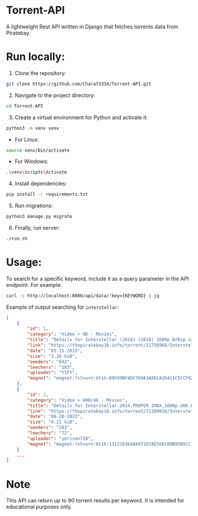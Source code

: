 
# Torrent-API
A lightweight Rest API written in Django that fetches torrents data from Piratebay.

# Run locally:
1. Clone the repository:
```bash
git clone https://github.com/Charaf3334/Torrent-API.git
```
2. Navigate to the project directory:
```bash
cd Torrent-API
```
3. Create a virtual environment for Python and activate it:
```bash
python3 -m venv venv
```
- For Linux:
```bash
source venv/bin/activate
```
- For Windows:
```bash
.\venv\Scripts\Activate
```
4. Install dependencies:
```bash
pip install -r requirements.txt
```
5. Run migrations:
```bash
python3 manage.py migrate
```
6. Finally, run server:
```bash
./run.sh
```

# Usage:
To search for a specific keyword, include it as a query parameter in the API endpoint. For example:
```bash
curl -s http://localhost:8000/api/data/?key={KEYWORD} | jq
```
Example of output searching for ```interstellar```:
```json
[
    {
        "id": 1,
        "category": "Video > HD - Movies",
        "title": "Details for Interstellar (2014) (2014) 1080p BrRip x264 - YIFY",
        "link": "https://thepiratebay10.info/torrent/11756968/Interstellar_(2014)_(2014)_1080p_BrRip_x264_-_YIFY",
        "date": "03-15-2015",
        "size": "2.26 GiB",
        "seeders": "842",
        "leechers": "183",
        "uploader": "YIFY",
        "magnet": "magnet:?xt=urn:btih:89599BF4DC369A3A8ECA26411C5CCF922D78B486&dn=Interstellar+%282014%29+%282014%29+1080p+BrRip+x264+-+YIFY&tr=http%3A%2F%2Fp4p.arenabg.com%3A1337%2Fannounce&tr=udp%3A%2F%2F47.ip-51-68-199.eu%3A6969%2Fannounce&tr=udp%3A%2F%2F9.rarbg.me%3A2780%2Fannounce&tr=udp%3A%2F%2F9.rarbg.to%3A2710%2Fannounce&tr=udp%3A%2F%2F9.rarbg.to%3A2730%2Fannounce&tr=udp%3A%2F%2F9.rarbg.to%3A2920%2Fannounce&tr=udp%3A%2F%2Fopen.stealth.si%3A80%2Fannounce&tr=udp%3A%2F%2Fopentracker.i2p.rocks%3A6969%2Fannounce&tr=udp%3A%2F%2Ftracker.coppersurfer.tk%3A6969%2Fannounce&tr=udp%3A%2F%2Ftracker.cyberia.is%3A6969%2Fannounce&tr=udp%3A%2F%2Ftracker.dler.org%3A6969%2Fannounce&tr=udp%3A%2F%2Ftracker.internetwarriors.net%3A1337%2Fannounce&tr=udp%3A%2F%2Ftracker.leechers-paradise.org%3A6969%2Fannounce&tr=udp%3A%2F%2Ftracker.openbittorrent.com%3A6969%2Fannounce&tr=udp%3A%2F%2Ftracker.opentrackr.org%3A1337&tr=udp%3A%2F%2Ftracker.pirateparty.gr%3A6969%2Fannounce&tr=udp%3A%2F%2Ftracker.tiny-vps.com%3A6969%2Fannounce&tr=udp%3A%2F%2Ftracker.torrent.eu.org%3A451%2Fannounce"
    },
    {
        "id": 2,
        "category": "Video > UHD/4k - Movies",
        "title": "Details for Interstellar.2014.PROPER.IMAX.1080p.UHD.BluRay.x265.HDR.DV.DD+5.1.Dual.YG⭐",
        "link": "https://thepiratebay10.info/torrent/71389010/Interstellar.2014.PROPER.IMAX.1080p.UHD.BluRay.x265.HDR.DV.DD_5.1.Dual_YG_",
        "date": "08-20-2023",
        "size": "4.21 GiB",
        "seeders": "293",
        "leechers": "72",
        "uploader": "yerisan710",
        "magnet": "magnet:?xt=urn:btih:13121036A0A971D7AE5601B9B95B5CC77D440B01&dn=Interstellar.2014.PROPER.IMAX.1080p.UHD.BluRay.x265.HDR.DV.DD%2B5.1.Dual.YG%E2%AD%90&tr=http%3A%2F%2Fp4p.arenabg.com%3A1337%2Fannounce&tr=udp%3A%2F%2F47.ip-51-68-199.eu%3A6969%2Fannounce&tr=udp%3A%2F%2F9.rarbg.me%3A2780%2Fannounce&tr=udp%3A%2F%2F9.rarbg.to%3A2710%2Fannounce&tr=udp%3A%2F%2F9.rarbg.to%3A2730%2Fannounce&tr=udp%3A%2F%2F9.rarbg.to%3A2920%2Fannounce&tr=udp%3A%2F%2Fopen.stealth.si%3A80%2Fannounce&tr=udp%3A%2F%2Fopentracker.i2p.rocks%3A6969%2Fannounce&tr=udp%3A%2F%2Ftracker.coppersurfer.tk%3A6969%2Fannounce&tr=udp%3A%2F%2Ftracker.cyberia.is%3A6969%2Fannounce&tr=udp%3A%2F%2Ftracker.dler.org%3A6969%2Fannounce&tr=udp%3A%2F%2Ftracker.internetwarriors.net%3A1337%2Fannounce&tr=udp%3A%2F%2Ftracker.leechers-paradise.org%3A6969%2Fannounce&tr=udp%3A%2F%2Ftracker.openbittorrent.com%3A6969%2Fannounce&tr=udp%3A%2F%2Ftracker.opentrackr.org%3A1337&tr=udp%3A%2F%2Ftracker.pirateparty.gr%3A6969%2Fannounce&tr=udp%3A%2F%2Ftracker.tiny-vps.com%3A6969%2Fannounce&tr=udp%3A%2F%2Ftracker.torrent.eu.org%3A451%2Fannounce"
    }
    ...
]
```
# Note
This API can return up to 90 torrent results per keyword. It is intended for educational purposes only.
